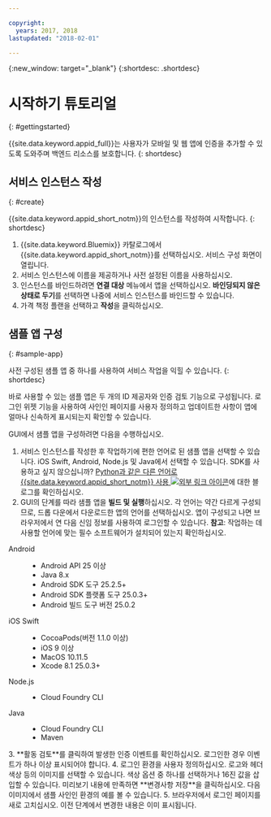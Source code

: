 ```yaml
---

copyright:
  years: 2017, 2018
lastupdated: "2018-02-01"

---
```


{:new_window: target="_blank"}
{:shortdesc: .shortdesc}

# 시작하기 튜토리얼
{: #gettingstarted}

{{site.data.keyword.appid_full}}는 사용자가 모바일 및 웹 앱에 인증을 추가할 수 있도록 도와주며 백엔드 리소스를 보호합니다.
{: shortdesc}

## 서비스 인스턴스 작성
{: #create}

{{site.data.keyword.appid_short_notm}}의 인스턴스를 작성하여 시작합니다.
{: shortdesc}

1. {{site.data.keyword.Bluemix}} 카탈로그에서 {{site.data.keyword.appid_short_notm}}를 선택하십시오. 서비스 구성 화면이 열립니다.
2. 서비스 인스턴스에 이름을 제공하거나 사전 설정된 이름을 사용하십시오.
3. 인스턴스를 바인드하려면 **연결 대상** 메뉴에서 앱을 선택하십시오. **바인딩되지 않은 상태로 두기**를 선택하면 나중에 서비스 인스턴스를 바인드할 수 있습니다.
4. 가격 책정 플랜을 선택하고 **작성**을 클릭하십시오.

## 샘플 앱 구성
{: #sample-app}

사전 구성된 샘플 앱 중 하나를 사용하여 서비스 작업을 익힐 수 있습니다.
{: shortdesc}

바로 사용할 수 있는 샘플 앱은 두 개의 ID 제공자와 인증 검토 기능으로 구성됩니다. 로그인 위젯 기능을 사용하여 사인인 페이지를 사용자 정의하고 업데이트한 사항이 앱에 얼마나 신속하게 표시되는지 확인할 수 있습니다.

GUI에서 샘플 앱을 구성하려면 다음을 수행하십시오.

1. 서비스 인스턴스를 작성한 후 작업하기에 편한 언어로 된 샘플 앱을 선택할 수 있습니다. iOS Swift, Android, Node.js 및 Java에서 선택할 수 있습니다. SDK를 사용하고 싶지 않으십니까? <a href="https://github.com/mnsn/appid-python-flask-example" target="_blank">Python과 같은 다른 언어로 {{site.data.keyword.appid_short_notm}} 사용 <img src="../../icons/launch-glyph.svg" alt="외부 링크 아이콘"></a>에 대한 블로그를 확인하십시오.
2. GUI의 단계를 따라 샘플 앱을 **빌드 및 실행**하십시오. 각 언어는 약간 다르게 구성되므로, 드롭 다운에서 다운로드한 앱의 언어를 선택하십시오. 앱이 구성되고 나면 브라우저에서 연 다음 신임 정보를 사용하여 로그인할 수 있습니다.
  **참고**: 작업하는 데 사용할 언어에 맞는 필수 소프트웨어가 설치되어 있는지 확인하십시오.
  <dl>
    <dt> Android </dt>
      <dd><ul><li> Android API 25 이상 </li><li> Java 8.x </li><li> Android SDK 도구 25.2.5+ </li><li> Android SDK 플랫폼 도구 25.0.3+ </li><li> Android 빌드 도구 버전 25.0.2</li></ul></dd>
    <dt> iOS Swift </dt>
      <dd><ul><li> CocoaPods(버전 1.1.0 이상) </li><li> iOS 9 이상 </li><li> MacOS 10.11.5 </li><li> Xcode 8.1 25.0.3+ </li></ul></dd>
    <dt> Node.js </dt>
      <dd><ul><li> Cloud Foundry CLI </li></ul></dd>
    <dt> Java </dt>
      <dd><ul><li>  Cloud Foundry CLI </li><li> Maven </li></ul></dd>
  </dl>
3. **활동 검토**를 클릭하여 발생한 인증 이벤트를 확인하십시오. 로그인한 경우 이벤트가 하나 이상 표시되어야 합니다.
4. 로그인 환경을 사용자 정의하십시오. 로고와 헤더 색상 등의 이미지를 선택할 수 있습니다. 색상 옵션 중 하나를 선택하거나 16진 값을 삽입할 수 있습니다. 미리보기 내용에 만족하면 **변경사항 저장**을 클릭하십시오. 다음 이미지에서 샘플 사인인 환경의 예를 볼 수 있습니다.
5. 브라우저에서 로그인 페이지를 새로 고치십시오. 이전 단계에서 변경한 내용은 이미 표시됩니다.
